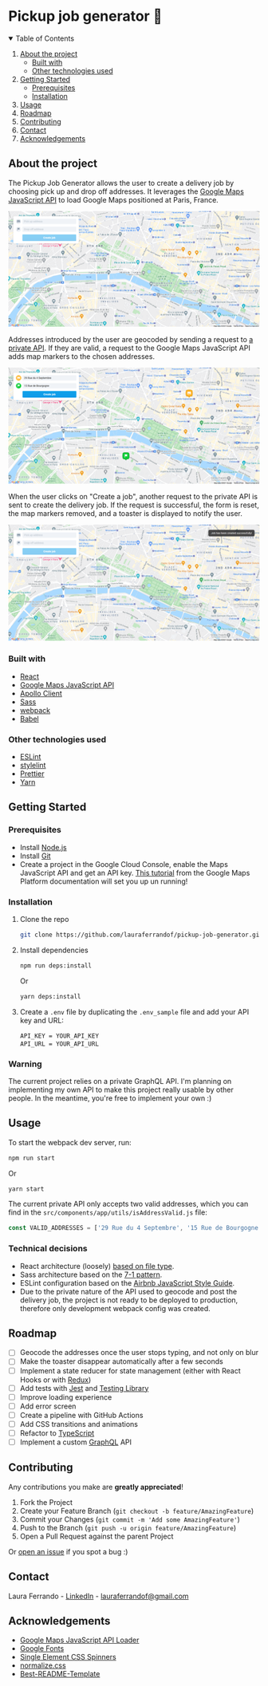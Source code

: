 # Pickup job generator 🚀

<!-- TABLE OF CONTENTS -->
<details open="open">
  <summary>Table of Contents</summary>
  <ol>
    <li>
      <a href="#about-the-project">About the project</a>
      <ul>
        <li><a href="#built-with">Built with</a></li>
        <li><a href="#other-technologies-used">Other technologies used</a></li>
      </ul>
    </li>
    <li>
      <a href="#getting-started">Getting Started</a>
      <ul>
        <li><a href="#prerequisites">Prerequisites</a></li>
        <li><a href="#installation">Installation</a></li>
      </ul>
    </li>
    <li><a href="#usage">Usage</a></li>
    <li><a href="#roadmap">Roadmap</a></li>
    <li><a href="#contributing">Contributing</a></li>
    <li><a href="#contact">Contact</a></li>
    <li><a href="#acknowledgements">Acknowledgements</a></li>
  </ol>
</details>

## About the project

The Pickup Job Generator allows the user to create a delivery job by choosing pick up and drop off addresses. It leverages the [Google Maps JavaScript API](https://developers.google.com/maps/documentation/javascript/overview) to load Google Maps positioned at Paris, France.

![First load of the project screenshot][first-load-screenshot]

Addresses introduced by the user are geocoded by sending a request to [a private API](#warning). If they are valid, a request to the Google Maps JavaScript API adds map markers to the chosen addresses.

![Valid addresses screenshot][valid-addresses-screenshot]

When the user clicks on "Create a job", another request to the private API is sent to create the delivery job. If the request is successful, the form is reset, the map markers removed, and a toaster is displayed to notify the user.

![Job created screenshot][job-created-screenshot]

### Built with

-   [React](https://reactjs.org/)
-   [Google Maps JavaScript API](https://developers.google.com/maps/documentation/javascript/overview)
-   [Apollo Client](https://www.apollographql.com/apollo-client)
-   [Sass](https://sass-lang.com/)
-   [webpack](https://webpack.js.org/)
-   [Babel](https://babeljs.io/)

### Other technologies used

-   [ESLint](https://eslint.org/)
-   [stylelint](https://stylelint.io/)
-   [Prettier](https://prettier.io/)
-   [Yarn](https://yarnpkg.com/)

## Getting Started

### Prerequisites

-   Install [Node.js](https://nodejs.org/en/)
-   Install [Git](https://www.git-scm.com/)
-   Create a project in the Google Cloud Console, enable the Maps JavaScript API and get an API key. [This tutorial](https://developers.google.com/maps/gmp-get-started) from the Google Maps Platform documentation will set you up un running!

### Installation

1. Clone the repo

    ```sh
    git clone https://github.com/lauraferrandof/pickup-job-generator.git
    ```

2. Install dependencies

    ```sh
    npm run deps:install
    ```

    Or

    ```sh
    yarn deps:install
    ```

3. Create a `.env` file by duplicating the `.env_sample` file and add your API key and URL:

    ```JS
    API_KEY = YOUR_API_KEY
    API_URL = YOUR_API_URL
    ```

### Warning

The current project relies on a private GraphQL API. I'm planning on implementing my own API to make this project really usable by other people. In the meantime, you're free to implement your own :)

## Usage

To start the webpack dev server, run:

```sh
npm run start
```

Or

```sh
yarn start
```

The current private API only accepts two valid addresses, which you can find in the `src/components/app/utils/isAddressValid.js` file:

```javascript
const VALID_ADDRESSES = ['29 Rue du 4 Septembre', '15 Rue de Bourgogne'];
```

### Technical decisions

-   React architecture (loosely) [based on file type](https://reboot.studio/blog/folder-structures-to-organize-react-project/#structure-based-on-file-type).
-   Sass architecture based on the [7-1 pattern](https://itnext.io/structuring-your-sass-projects-c8d41fa55ed4).
-   ESLint configuration based on the [Airbnb JavaScript Style Guide](https://github.com/airbnb/javascript).
-   Due to the private nature of the API used to geocode and post the delivery job, the project is not ready to be deployed to production, therefore only development webpack config was created.

## Roadmap

-   [ ] Geocode the addresses once the user stops typing, and not only on blur
-   [ ] Make the toaster disappear automatically after a few seconds
-   [ ] Implement a state reducer for state management (either with React Hooks or with [Redux](https://redux.js.org/))
-   [ ] Add tests with [Jest](https://jestjs.io/) and [Testing Library](https://testing-library.com/)
-   [ ] Improve loading experience
-   [ ] Add error screen
-   [ ] Create a pipeline with GitHub Actions
-   [ ] Add CSS transitions and animations
-   [ ] Refactor to [TypeScript](https://www.typescriptlang.org/)
-   [ ] Implement a custom [GraphQL](https://graphql.org/) API

## Contributing

Any contributions you make are **greatly appreciated**!

1. Fork the Project
2. Create your Feature Branch (`git checkout -b feature/AmazingFeature`)
3. Commit your Changes (`git commit -m 'Add some AmazingFeature'`)
4. Push to the Branch (`git push -u origin feature/AmazingFeature`)
5. Open a Pull Request against the parent Project

Or [open an issue](https://github.com/lauraferrandof/pickup-job-generator/issues) if you spot a bug :)

## Contact

Laura Ferrando - [LinkedIn](https://www.linkedin.com/in/lauraferrandof/) - lauraferrandof@gmail.com

## Acknowledgements

-   [Google Maps JavaScript API Loader](https://github.com/googlemaps/js-api-loader)
-   [Google Fonts](https://fonts.google.com/)
-   [Single Element CSS Spinners](https://github.com/lukehaas/css-loaders)
-   [normalize.css](https://github.com/necolas/normalize.css/)
-   [Best-README-Template](https://github.com/othneildrew/Best-README-Template)

<!-- MARKDOWN IMAGES -->
<!-- https://www.markdownguide.org/basic-syntax/#reference-style-links -->

[first-load-screenshot]: readmeAssets/first-load.png
[valid-addresses-screenshot]: readmeAssets/valid-addresses.png
[job-created-screenshot]: readmeAssets/job-created.png
